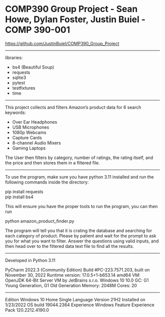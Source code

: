 # COMP390 Group Project - Sean Howe, Dylan Foster, Justin Buiel - COMP 390-001

https://github.com/JustinBuiel/COMP390_Group_Project
___
libraries:
  - bs4 (Beautiful Soup)
  - requests
  - sqlite3
  - pytest
  - testfixtures
  - time

___

This project collects and filters Amazon’s product data for 6 search keywords:
  - Over Ear Headphones
  - USB Microphones
  - 1080p Webcams
  - Capture Cards
  - 8-channel Audio Mixers
  - Gaming Laptops

The User then filters by category, number of ratings, the rating itself, and the price and then stores them in a filtered file. 

___

To use the program, make sure you have python 3.11 installed and run the following commands inside the directory:

pip install requests</br>
pip install bs4

This will ensure you have the proper tools to run the program, you can then run

python amazon_product_finder.py

The program will tell you that it is crating the database and searching for each category of product. Please by patient and wait for the prompt to ask you for what you want to filter. Answer the questions using valid inputs, and then head over to the filtered data text file to find all the results.

___

Developed in Python 3.11

PyCharm 2022.3 (Community Edition)
Build #PC-223.7571.203, built on November 30, 2022
Runtime version: 17.0.5+1-b653.14 amd64
VM: OpenJDK 64-Bit Server VM by JetBrains s.r.o.
Windows 10 10.0
GC: G1 Young Generation, G1 Old Generation
Memory: 2048M
Cores: 20
___
Edition	Windows 10 Home Single Language
Version	21H2
Installed on	‎1/‎23/‎2022
OS build	19044.2364
Experience	Windows Feature Experience Pack 120.2212.4190.0
